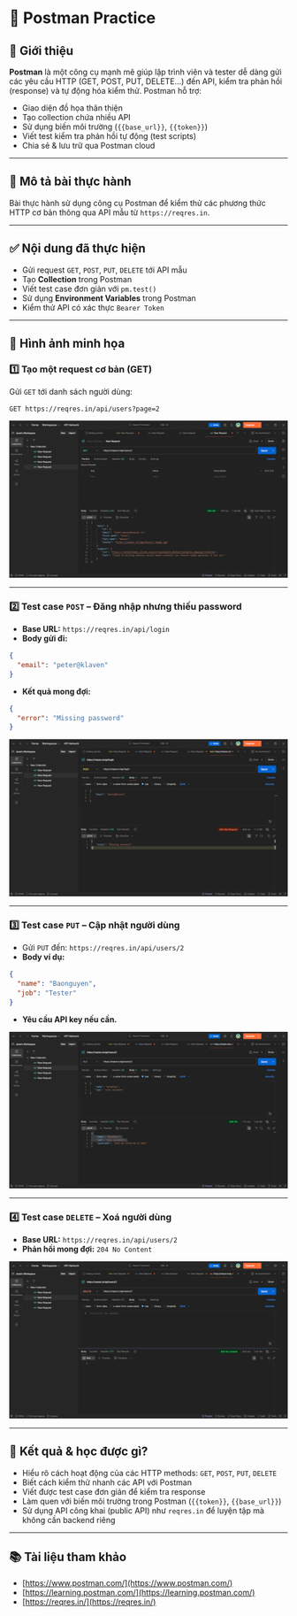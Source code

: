# 🚀 Postman Practice

## 📌 Giới thiệu

**Postman** là một công cụ mạnh mẽ giúp lập trình viên và tester dễ dàng gửi các yêu cầu HTTP (GET, POST, PUT, DELETE...) đến API, kiểm tra phản hồi (response) và tự động hóa kiểm thử. Postman hỗ trợ:

- Giao diện đồ họa thân thiện
- Tạo collection chứa nhiều API
- Sử dụng biến môi trường (`{{base_url}}`, `{{token}}`)
- Viết test kiểm tra phản hồi tự động (test scripts)
- Chia sẻ & lưu trữ qua Postman cloud

---

## 📝 Mô tả bài thực hành

Bài thực hành sử dụng công cụ Postman để kiểm thử các phương thức HTTP cơ bản thông qua API mẫu từ `https://reqres.in`.

---

## ✅ Nội dung đã thực hiện

- Gửi request `GET`, `POST`, `PUT`, `DELETE` tới API mẫu
- Tạo **Collection** trong Postman
- Viết test case đơn giản với `pm.test()`
- Sử dụng **Environment Variables** trong Postman
- Kiểm thử API có xác thực `Bearer Token`

---

## 📸 Hình ảnh minh họa

### 1️⃣ Tạo một request cơ bản (GET)

Gửi `GET` tới danh sách người dùng:

```http
GET https://reqres.in/api/users?page=2
```

![GET request](image-5.png)

---

### 2️⃣ Test case `POST` – Đăng nhập nhưng thiếu password

- **Base URL:** `https://reqres.in/api/login`  
- **Body gửi đi:**
```json
{
  "email": "peter@klaven"
}
```
- **Kết quả mong đợi:**
```json
{
  "error": "Missing password"
}
```

![POST test case](image-7.png)

---

### 3️⃣ Test case `PUT` – Cập nhật người dùng

- Gửi `PUT` đến: `https://reqres.in/api/users/2`
- **Body ví dụ:**
```json
{
  "name": "Baonguyen",
  "job": "Tester"
}
```
- **Yêu cầu API key nếu cần.**

![PUT request](image-6.png)

---

### 4️⃣ Test case `DELETE` – Xoá người dùng

- **Base URL:** `https://reqres.in/api/users/2`
- **Phản hồi mong đợi:** `204 No Content`

![DELETE request](image-8.png)

---

## 🎯 Kết quả & học được gì?

- Hiểu rõ cách hoạt động của các HTTP methods: `GET`, `POST`, `PUT`, `DELETE`
- Biết cách kiểm thử nhanh các API với Postman
- Viết được test case đơn giản để kiểm tra response
- Làm quen với biến môi trường trong Postman (`{{token}}`, `{{base_url}}`)
- Sử dụng API công khai (public API) như `reqres.in` để luyện tập mà không cần backend riêng

---

## 📚 Tài liệu tham khảo

- [https://www.postman.com/](https://www.postman.com/)
- [https://learning.postman.com/](https://learning.postman.com/)
- [https://reqres.in/](https://reqres.in/)